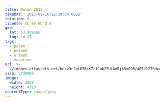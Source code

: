 ```yaml
---
title: Polen 2015
takenAt: '2015-09-16T12:39:04.000Z'
rotation: 0
license: CC BY-ND 3.0
geo:
  lat: 53.909166
  lng: 14.25
tags:
  - polen
  - poland
  - urlaub
  - vacation
url: >-
  //images.ctfassets.net/bncv3c2gt878/K7r1Cuk2FUiAmEjkSx098/407d1276dc4352dac76245ee9f9e8e6d/polen-2015_25957738715_o
size: 2738969
image:
  width: 2868
  height: 4310
contentType: image/jpeg
---
```


